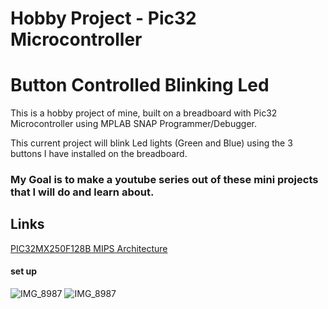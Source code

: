 # Hobby Project - Pic32 Microcontroller
# Button Controlled Blinking Led

This is a hobby project of mine, built on a breadboard with Pic32 Microcontroller using MPLAB SNAP Programmer/Debugger. 

This current project will blink Led lights (Green and Blue) using the 3 buttons I have installed on the breadboard. 

### My Goal is to make a youtube series out of these mini projects that I will do and learn about. 

## Links 
[PIC32MX250F128B MIPS Architecture](https://www.microchip.com/en-us/product/pic32mx250f128b#document-table)  

#### set up

![IMG_8987](https://github.com/HRoses/Pic32-Microcontroller-Hobby-Projects/assets/105571947/6cfafa7b-c205-4775-8218-d53395285211)
![IMG_8987](https://github.com/HRoses/Pic32-Microcontroller-Hobby-Projects/assets/105571947/26750e8d-d7d5-490f-91e1-d1695772460d)
